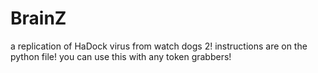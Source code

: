# BrainZ
a replication of HaDock virus from watch dogs 2!
instructions are on the python file!
you can use this with any token grabbers!
